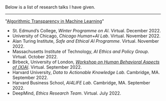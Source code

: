 Below is a list of research talks I have given.

----

"[Algorithmic Transparency in Machine Learning](/reports/UB_HMT_2022.pdf)"
* St. Edmund’s College, *Winter Programme on AI*. Virtual. December 2022.
* University of Chicago, *Chicago Human+AI Lab*. Virtual. November 2022.
* Alan Turing Institute, *Safe and Ethical AI Programme*. Virtual. November 2022.
* Massachusetts Institute of Technology, *AI Ethics and Policy Group*. Virtual. October 2022.
* Birbeck, University of London, *[Workshop on Human Behavioral Aspects of (X)AI](https://sites.google.com/view/human-behavioral-xai/)*. Virtual. September 2022.
* Harvard University, *Data to Actionable Knowledge Lab*. Cambridge, MA. September 2022.
* Harvard Business School, *AI4LIFE Lab*. Cambridge, MA. September 2022.
* DeepMind, *Ethics Research Team*. Virtual. July 2022.